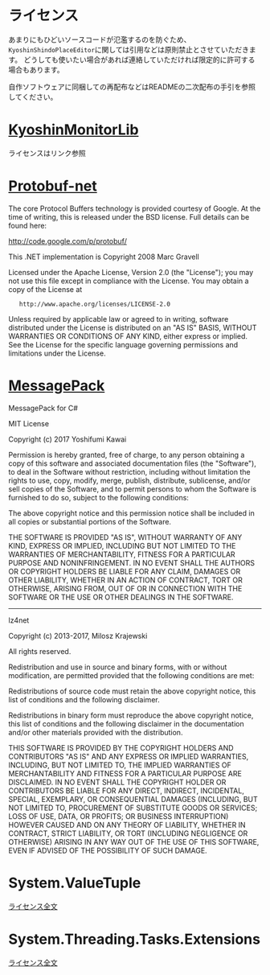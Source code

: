 # ライセンス
あまりにもひどいソースコードが氾濫するのを防ぐため、`KyoshinShindoPlaceEditor`に関しては引用などは原則禁止とさせていただきます。
どうしても使いたい場合があれば連絡していただければ限定的に許可する場合もあります。

自作ソフトウェアに同梱しての再配布などはREADMEの二次配布の手引を参照してください。

# [KyoshinMonitorLib](https://github.com/ingen084/KyoshinMonitorLib)
ライセンスはリンク参照

# [Protobuf-net](https://github.com/mgravell/protobuf-net)
The core Protocol Buffers technology is provided courtesy of Google.
At the time of writing, this is released under the BSD license.
Full details can be found here:

http://code.google.com/p/protobuf/


This .NET implementation is Copyright 2008 Marc Gravell

   Licensed under the Apache License, Version 2.0 (the "License");
   you may not use this file except in compliance with the License.
   You may obtain a copy of the License at

       http://www.apache.org/licenses/LICENSE-2.0

   Unless required by applicable law or agreed to in writing, software
   distributed under the License is distributed on an "AS IS" BASIS,
   WITHOUT WARRANTIES OR CONDITIONS OF ANY KIND, either express or implied.
   See the License for the specific language governing permissions and
   limitations under the License.

# [MessagePack](https://github.com/neuecc/MessagePack-CSharp)

MessagePack for C#

MIT License

Copyright (c) 2017 Yoshifumi Kawai

Permission is hereby granted, free of charge, to any person obtaining a copy
of this software and associated documentation files (the "Software"), to deal
in the Software without restriction, including without limitation the rights
to use, copy, modify, merge, publish, distribute, sublicense, and/or sell
copies of the Software, and to permit persons to whom the Software is
furnished to do so, subject to the following conditions:

The above copyright notice and this permission notice shall be included in all
copies or substantial portions of the Software.

THE SOFTWARE IS PROVIDED "AS IS", WITHOUT WARRANTY OF ANY KIND, EXPRESS OR
IMPLIED, INCLUDING BUT NOT LIMITED TO THE WARRANTIES OF MERCHANTABILITY,
FITNESS FOR A PARTICULAR PURPOSE AND NONINFRINGEMENT. IN NO EVENT SHALL THE
AUTHORS OR COPYRIGHT HOLDERS BE LIABLE FOR ANY CLAIM, DAMAGES OR OTHER
LIABILITY, WHETHER IN AN ACTION OF CONTRACT, TORT OR OTHERWISE, ARISING FROM,
OUT OF OR IN CONNECTION WITH THE SOFTWARE OR THE USE OR OTHER DEALINGS IN THE
SOFTWARE.

---

lz4net

Copyright (c) 2013-2017, Milosz Krajewski

All rights reserved.

Redistribution and use in source and binary forms, with or without modification, are permitted provided that the following conditions are met:

Redistributions of source code must retain the above copyright notice, this list of conditions and the following disclaimer.

Redistributions in binary form must reproduce the above copyright notice, this list of conditions and the following disclaimer in the documentation and/or other materials provided with the distribution.

THIS SOFTWARE IS PROVIDED BY THE COPYRIGHT HOLDERS AND CONTRIBUTORS "AS IS" AND ANY EXPRESS OR IMPLIED WARRANTIES, INCLUDING, BUT NOT LIMITED TO, THE IMPLIED WARRANTIES OF MERCHANTABILITY AND FITNESS FOR A PARTICULAR PURPOSE ARE DISCLAIMED. IN NO EVENT SHALL THE COPYRIGHT HOLDER OR CONTRIBUTORS BE LIABLE FOR ANY DIRECT, INDIRECT, INCIDENTAL, SPECIAL, EXEMPLARY, OR CONSEQUENTIAL DAMAGES (INCLUDING, BUT NOT LIMITED TO, PROCUREMENT OF SUBSTITUTE GOODS OR SERVICES; LOSS OF USE, DATA, OR PROFITS; OR BUSINESS INTERRUPTION) HOWEVER CAUSED AND ON ANY THEORY OF LIABILITY, WHETHER IN CONTRACT, STRICT LIABILITY, OR TORT (INCLUDING NEGLIGENCE OR OTHERWISE) ARISING IN ANY WAY OUT OF THE USE OF THIS SOFTWARE, EVEN IF ADVISED OF THE POSSIBILITY OF SUCH DAMAGE.

# System.ValueTuple
[ライセンス全文](https://www.microsoft.com/net/dotnet_library_license.htm)

# System.Threading.Tasks.Extensions
[ライセンス全文](https://www.microsoft.com/net/dotnet_library_license.htm)